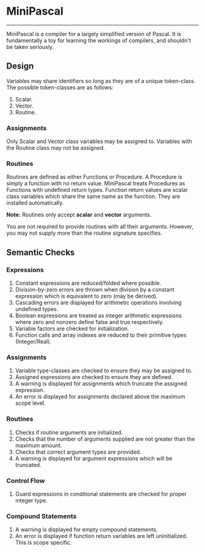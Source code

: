 # MiniPascal

***

MiniPascal is a compiler for a largely simplified version of Pascal. It is fundamentally a toy for learning the workings of compilers, and shouldn't be taken seriously. 

## Design 

Variables may share identifiers so long as they are of a unique token-class. The possible token-classes are as follows:
1. Scalar.
2. Vector.
3. Routine.

### Assignments
Only Scalar and Vector class variables may be assigned to. Variables with the Routine class may not be assigned.

### Routines 
Routines are defined as either Functions or Procedure. A Procedure is simply a function with no return value. MiniPascal
treats Procedures as Functions with undefined return types. Function return values are scalar class variables which share the same name as the function. They are installed automatically.

**Note:** Routines only accept **scalar** and **vector** arguments.

You are not required to provide routines with all their arguments. However, you may not supply more than the routine signature specifies. 

## Semantic Checks

### Expressions
1. Constant expressions are reduced/folded where possible.
2. Division-by-zero errors are thrown when division by a constant expression which is equivalent to zero (may be derived).
4. Cascading errors are displayed for arithmetic operations involving undefined types.
5. Boolean expressions are treated as integer arithmetic expressions where zero and nonzero define false and true respectively.
6. Variable factors are checked for initialization.
7. Function calls and array indexes are reduced to their primitive types (Integer/Real).

### Assignments
1. Variable type-classes are checked to ensure they may be assigned to.
2. Assigned expressions are checked to ensure they are defined.
3. A warning is displayed for assignments which truncate the assigned expression.
4. An error is displayed for assignments declared above the maximum scope level. 

### Routines
1. Checks if routine arguments are initialized.
2. Checks that the number of arguments supplied are not greater than the maximum amount.
3. Checks that correct argument types are provided.
4. A warning is displayed for argument expressions which will be truncated.

### Control Flow
1. Guard expressions in conditional statements are checked for proper integer type.


### Compound Statements
1. A warning is displayed for empty compound statements.
2. An error is displayed if function return variables are left uninitialized. This is scope specific.

###